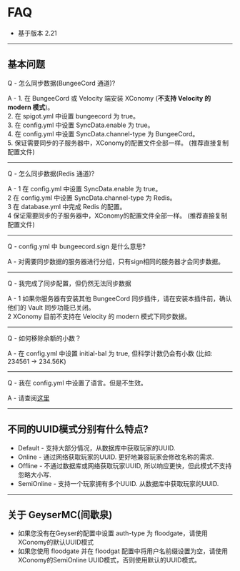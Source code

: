 # FAQ

- 基于版本 2.21
***

## 基本问题

Q - 怎么同步数据(BungeeCord 通道)?

A - 1. 在 BungeeCord 或 Velocity 端安装 XConomy (**不支持 Velocity 的 modern 模式**)。  
      2. 在 spigot.yml 中设置 bungeecord 为 true。  
      3. 在 config.yml 中设置 SyncData.enable 为 true。  
      4.  在 config.yml 中设置 SyncData.channel-type 为 BungeeCord。  
      5. 保证需要同步的子服务器中，XConomy的配置文件全部一样。 (推荐直接复制配置文件)
***
Q - 怎么同步数据(Redis 通道)?

A - 1 在 config.yml 中设置 SyncData.enable 为 true。  
      2 在 config.yml 中设置 SyncData.channel-type 为 Redis。  
      3 在 database.yml 中完成 Redis 的配置。  
      4 保证需要同步的子服务器中，XConomy的配置文件全部一样。 (推荐直接复制配置文件)  
***
Q - config.yml 中 bungeecord.sign 是什么意思?

A - 对需要同步数据的服务器进行分组，只有sign相同的服务器才会同步数据。
***
Q - 我完成了同步配置，但仍然无法同步数据

A - 1 如果你服务器有安装其他 BungeeCord 同步插件，请在安装本插件前，确认他们的 Vault 同步功能已关闭。  
      2 XConomy 目前不支持在 Velocity 的 modern 模式下同步数据。
***
Q - 如何移除余额的小数？

A - 在 config.yml 中设置 initial-bal 为 true, 但科学计数仍会有小数 (比如: 234561 -> 234.56K)
***
Q - 我在 config.yml 中设置了语言。但是不生效。

A - 请查阅[这里](install?id=%e6%b1%89%e5%8c%96)
****
## 不同的UUID模式分别有什么特点?

- Default - 支持大部分情况，从数据库中获取玩家的UUID.
- Online - 通过网络获取玩家的UUID. 更好地兼容玩家会修改名称的需求.
- Offline - 不通过数据库或网络获取玩家UUID, 所以响应更快，但此模式不支持忽略大小写.
- SemiOnline - 支持一个玩家拥有多个UUID. 从数据库中获取玩家的UUID.
****
## 关于 GeyserMC(间歇泉)

- 如果您没有在Geyser的配置中设置 auth-type 为 floodgate，请使用XConomy的默认UUID模式  
- 如果您使用 floodgate 并在 floodgat 配置中将用户名前缀设置为空，请使用XConomy的SemiOnline UUID模式，否则使用默认的UUID模式。